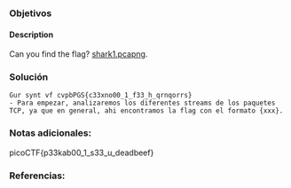 ### Objetivos 
#### Description

Can you find the flag? [shark1.pcapng](https://mercury.picoctf.net/static/ae5b2bc07928fca272ff3900dc9a6cef/shark1.pcapng).
### Solución 

```
Gur synt vf cvpbPGS{c33xno00_1_f33_h_qrnqorrs}
- Para empezar, analizaremos los diferentes streams de los paquetes TCP, ya que en general, ahi encontramos la flag con el formato {xxx}.

```

### Notas adicionales:

picoCTF{p33kab00_1_s33_u_deadbeef}

### Referencias: